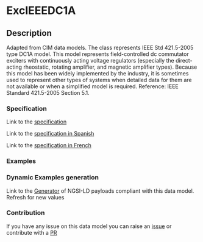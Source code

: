 # ExcIEEEDC1A

## Description 

Adapted from CIM data models. The class represents IEEE Std 421.5-2005 type DC1A model. This model represents field-controlled dc commutator exciters with continuously acting voltage regulators (especially the direct-acting rheostatic, rotating amplifier, and magnetic amplifier types).  Because this model has been widely implemented by the industry, it is sometimes used to represent other types of systems when detailed data for them are not available or when a simplified model is required.   Reference: IEEE Standard 421.5-2005 Section 5.1.
### Specification

Link to the [specification](https://smart-data-models.github.io/dataModel.EnergyCIM/ExcIEEEDC1A/doc/spec.md)

Link to the [specification in Spanish](https://smart-data-models.github.io/dataModel.EnergyCIM/ExcIEEEDC1A/doc/spec_ES.md)

Link to the [specification in French](https://smart-data-models.github.io/dataModel.EnergyCIM/ExcIEEEDC1A/doc/spec_FR.md)
### Examples
### Dynamic Examples generation

Link to the [Generator](https://smartdatamodels.org/extra/ngsi-ld_generator_v0.91.php?schemaUrl=https://raw.githubusercontent.com/smart-data-models/dataModel.EnergyCIM/master/ExcIEEEDC1A/schema.json&email=info@smartdatamodels.org) of NGSI-LD payloads compliant with this data model. Refresh for new values
### Contribution

 If you have any issue on this data model you can raise an [issue](https://github.com/smart-data-models/dataModel.EnergyCIM/issues)  or contribute with a [PR](https://github.com/smart-data-models/dataModel.EnergyCIM/pulls)